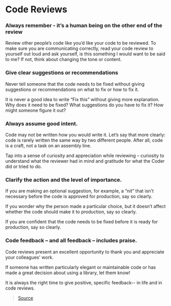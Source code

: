 # Code Reviews

### Always remember - it’s a human being on the other end of the review

Review other people’s code like you’d like your code to be reviewed. To make sure you are communicating correctly, read your code review to yourself out loud and ask yourself, is this something I would want to be said to me? If not, think about changing the tone or content.

### Give clear suggestions or recommendations

Never tell someone that the code needs to be fixed without giving suggestions or recommendations on what to fix or how to fix it.

It is never a good idea to write “Fix this” without giving more explanation. Why does it need to be fixed? What suggestions do you have to fix it? How might someone figure it out?

### Always assume good intent.

Code may not be written how you would write it. Let’s say that more clearly: code is rarely written the same way by two different people. After all, code is a craft, not a task on an assembly line.

Tap into a sense of curiosity and appreciation while reviewing – curiosity to understand what the reviewer had in mind and gratitude for what the Coder did or tried to do.

### Clarify the action and the level of importance.

If you are making an optional suggestion, for example, a “nit” that isn't necessary before the code is approved for production, say so clearly.

If you wonder why the person made a particular choice, but it doesn’t affect whether the code should make it to production, say so clearly.

If you are confident that the code needs to be fixed before it is ready for production, say so clearly.

### Code feedback – and all feedback – includes praise.

Code reviews present an excellent opportunity to thank you and appreciate your colleagues' work.

If someone has written particularly elegant or maintainable code or has made a great decision about using a library, let them know!

It is always the right time to give positive, specific feedback-- in life and in code reviews.

> [Source](https://www.reddit.com/r/webdev/comments/utu3t3/five_golden_rules_about_code_reviews/)
